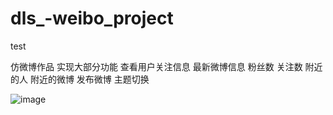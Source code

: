 # dls_-weibo_project
test

仿微博作品  实现大部分功能 查看用户关注信息 最新微博信息 粉丝数 关注数 附近的人 附近的微博 发布微博 主题切换

![image](http://github.com/github-account/your-repository/raw/master/images-folder/主页面_G.gif)
